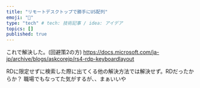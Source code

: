 ```yaml
---
title: "リモートデスクトップで勝手にUS配列"
emoji: "🔖"
type: "tech" # tech: 技術記事 / idea: アイデア
topics: []
published: true
---
```

これで解決した。(回避策2の方)
https://docs.microsoft.com/ja-jp/archive/blogs/askcorejp/rs4-rdp-keyboardlayout

RDに限定せずに検索した際に出てくる他の解決方法では解決せず。RDだったからか？
職場でもなってた気がするが、、まぁいいや

